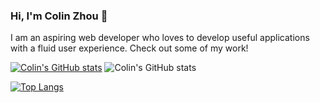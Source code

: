 ### Hi, I'm Colin Zhou 👋

I am an aspiring web developer who loves to develop useful applications with a fluid user experience. Check out some of my work!


[![Colin's GitHub stats](https://github-readme-stats.vercel.app/api?username=czhou578)](https://github.com/anuraghazra/github-readme-stats)
![Colin's GitHub stats](https://github-readme-stats.vercel.app/api?username=czhou578&show_icons=true&theme=tokyonight)

[![Top Langs](https://github-readme-stats.vercel.app/api/top-langs/?username=czhou578&layout=compact)](https://github.com/anuraghazra/github-readme-stats)


<!--
**czhou578/czhou578** is a ✨ _special_ ✨ repository because its `README.md` (this file) appears on your GitHub profile.

Here are some ideas to get you started:

- 🔭 I’m currently working on ...
- 🌱 I’m currently learning ...
- 👯 I’m looking to collaborate on ...
- 🤔 I’m looking for help with ...
- 💬 Ask me about ...
- 📫 How to reach me: ...
- 😄 Pronouns: ...
- ⚡ Fun fact: ...
-->
